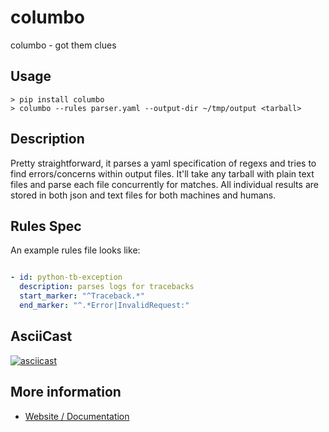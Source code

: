 # columbo

columbo - got them clues

## Usage

```
> pip install columbo
> columbo --rules parser.yaml --output-dir ~/tmp/output <tarball>
```

## Description

Pretty straightforward, it parses a yaml specification of regexs and tries to
find errors/concerns within output files. It'll take any tarball with plain text
files and parse each file concurrently for matches. All individual results are
stored in both json and text files for both machines and humans.

## Rules Spec

An example rules file looks like:

```yaml

- id: python-tb-exception
  description: parses logs for tracebacks
  start_marker: "^Traceback.*"
  end_marker: "^.*Error|InvalidRequest:"
```

## AsciiCast

[![asciicast](https://asciinema.org/a/MUs0GdCUxsN89C3fDlRUEHfKI.svg)](https://asciinema.org/a/MUs0GdCUxsN89C3fDlRUEHfKI)

## More information

- [Website / Documentation](https://columbo.8op.org)
